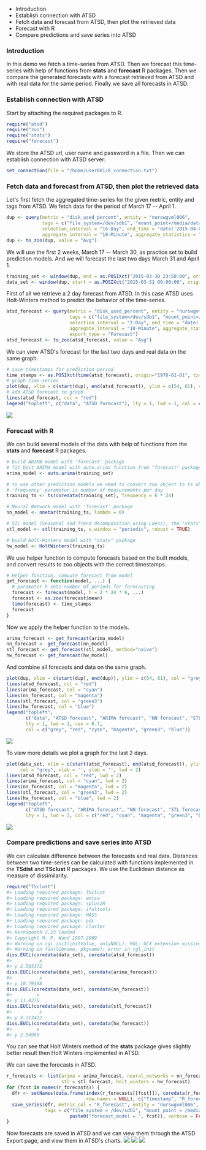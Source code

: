 -   Introduction
-   Establish connection with ATSD
-   Fetch data and forecast from ATSD, then plot the retrieved data
-   Forecast with R
-   Compare predictions and save series into ATSD

### Introduction

In this demo we fetch a time-series from ATSD. Then we forecast this time-series with help of functions from **stats** and **forecast** R packages. Then we compare the generated forecasts with a forecast retrieved from ATSD and with real data for the same period. Finally we save all forecasts in ATSD.

### Establish connection with ATSD

Start by attaching the required packages to R.

``` r
require("atsd")
require("zoo")
require("stats")
require("forecast")
```

We store the ATSD url, user name and password in a file. Then we can establish connection with ATSD server:

``` r
set_connection(file = "/home/user001/8_connection.txt")
```

### Fetch data and forecast from ATSD, then plot the retrieved data

Let's first fetch the aggregated time-series for the given metric, entity and tags from ATSD. We fetch data for the period of March 17 -- April 1.

``` r
dup <- query(metric = "disk_used_percent", entity = "nurswgvml006",
             tags = c("file_system=/dev/sdb1", "mount_point=/media/datadrive"),
             selection_interval = "16-Day", end_time = "date('2015-04-02')",
             aggregate_interval = "10-Minute", aggregate_statistics = "Avg")
dup <- to_zoo(dup, value = "Avg")
```

We will use the first 2 weeks, March 17 -- March 30, as practice set to build prediction models. And we will forecast the last two days March 31 and April 1.

``` r
training_set <- window(dup, end = as.POSIXct("2015-03-30 23:50:00", origin="1970-01-01", tz="GMT"))
data_set <- window(dup, start = as.POSIXct("2015-03-31 00:00:00", origin="1970-01-01", tz="GMT"))
```

First of all we retrieve a 2 day forecast from ATSD. In this case ATSD uses Holt-Winters method to predict the behavior of the time-series.

``` r
atsd_forecast <- query(metric = "disk_used_percent", entity = "nurswgvml006",
                       tags = c("file_system=/dev/sdb1", "mount_point=/media/datadrive"),
                       selection_interval = "2-Day", end_time = "date('2015-04-02')",
                       aggregate_interval = "10-Minute", aggregate_statistics = "Avg",
                       export_type = "Forecast")
atsd_forecast <- to_zoo(atsd_forecast, value = "Avg")
```

We can view ATSD's forecast for the last two days and real data on the same graph.

``` r
# save timestamps for prediction period
time_stamps <- as.POSIXct(time(atsd_forecast), origin="1970-01-01", tz="GMT")
# graph time-series
plot(dup, xlim = c(start(dup), end(atsd_forecast)), ylim = c(54, 61), col = "grey", xlab = '', ylab = '')
# add ATSD forecast to graph
lines(atsd_forecast, col = "red")
legend("topleft", c("data", "ATSD forecast"), lty = 1, lwd = 1, col = c("grey", "red"))
```

![](forecast_and_save_series_example_files/figure-markdown_github/unnamed-chunk-7-1.png)

### Forecast with R

We can build several models of the data with help of functions from the **stats** and **forecast** R packages.

``` r
# build ARIMA model with 'forecast' package
# fit best ARIMA model with auto.arima function from "forecast" package
arima_model <- auto.arima(training_set)

# to use other prediction models we need to convert zoo object to ts object
# 'frequency' parameter is number of measurements per day
training_ts <- ts(coredata(training_set), frequency = 6 * 24)

# Neural Network model with 'forecast' package
nn_model <- nnetar(training_ts, lambda = 0)

# STL model (Seasonal and Trend decomposition using Loess), the "stats" package
stl_model <- stl(training_ts, s.window = "periodic", robust = TRUE)

# build Holt-Winters model with "stats" package
hw_model <- HoltWinters(training_ts)
```

We use helper function to compute forecasts based on the built models, and convert results to zoo objects with the correct timestamps.

``` r
# Helper function, compute forecast from model
get_forecast <- function(model, ...) {
  # parameter h sets number of periods for forecasting
  forecast <- forecast(model, h = 2 * 24 * 6, ...)
  forecast <- as.zoo(forecast$mean)
  time(forecast) <- time_stamps
  forecast
}
```

Now we apply the helper function to the models.

``` r
arima_forecast <- get_forecast(arima_model)
nn_forecast <- get_forecast(nn_model)
stl_forecast <- get_forecast(stl_model, method="naive")
hw_forecast <- get_forecast(hw_model)
```

And combine all forecasts and data on the same graph.

``` r
plot(dup, xlim = c(start(dup), end(dup)), ylim = c(54, 61), col = "grey", xlab = '', ylab = '')
lines(atsd_forecast, col = "red")
lines(arima_forecast, col = "cyan")
lines(nn_forecast, col = "magenta")
lines(stl_forecast, col = "green3")
lines(hw_forecast, col = "blue")
legend("topleft", 
       c("data", "ATSD forecast", "ARIMA forecast", "NN forecast", "STL forecast", "HW forecats"), 
       lty = 1, lwd = 1, cex = 0.7,
       col = c("grey", "red", "cyan", "magenta", "green3", "blue"))
```

![](forecast_and_save_series_example_files/figure-markdown_github/unnamed-chunk-11-1.png)

To view more details we plot a graph for the last 2 days.

``` r
plot(data_set, xlim = c(start(atsd_forecast), end(atsd_forecast)), ylim = c(54, 61), 
     col = "grey", xlab = '', ylab = '', lwd = 2)
lines(atsd_forecast, col = "red", lwd = 2)
lines(arima_forecast, col = "cyan", lwd = 2)
lines(nn_forecast, col = "magenta", lwd = 2)
lines(stl_forecast, col = "green3", lwd = 2)
lines(hw_forecast, col = "blue", lwd = 2)
legend("topleft", 
       c("ATSD forecast", "ARIMA forecast", "NN forecast", "STL forecast", "HW forecats"), 
       lty = 1, lwd = 2, col = c("red", "cyan", "magenta", "green3", "blue"))
```

![](forecast_and_save_series_example_files/figure-markdown_github/unnamed-chunk-12-1.png)

### Compare predictions and save series into ATSD

We can calculate difference between the forecasts and real data. Distances between two time-series can be calculated with functions implemented in the **TSdist** and **TSclust** R packages. We use the Euclidean distance as measure of dissimilarity.

``` r
require("TSclust")
#> Loading required package: TSclust
#> Loading required package: wmtsa
#> Loading required package: splus2R
#> Loading required package: ifultools
#> Loading required package: MASS
#> Loading required package: pdc
#> Loading required package: cluster
#> KernSmooth 2.23 loaded
#> Copyright M. P. Wand 1997-2009
#> Warning in rgl.init(initValue, onlyNULL): RGL: GLX extension missing on server
#> Warning in fun(libname, pkgname): error in rgl_init
diss.EUCL(coredata(data_set), coredata(atsd_forecast))
#>          x
#> y 2.593172
diss.EUCL(coredata(data_set), coredata(arima_forecast))
#>          x
#> y 10.79108
diss.EUCL(coredata(data_set), coredata(nn_forecast))
#>         x
#> y 11.4276
diss.EUCL(coredata(data_set), coredata(stl_forecast))
#>          x
#> y 3.113412
diss.EUCL(coredata(data_set), coredata(hw_forecast))
#>         x
#> y 2.54965
```

You can see that Holt Winters method of the **stats** package gives slightly better result then Holt Winters implemented in ATSD.

We can save the forecasts in ATSD.

``` r
r_forecasts <- list(arima = arima_forecast, neural_networks = nn_forecast, 
                    stl = stl_forecast, holt_winters = hw_forecast)
for (fcst in names(r_forecasts)) {
  dfr <- setNames(data.frame(index(r_forecasts[[fcst]]), coredata(r_forecasts[[fcst]]), 
                             row.names = NULL), c("Timestamp", "R_forecast"))
  save_series(dfr, metric_col = "R_forecast", entity = "nurswgvml006", 
              tags = c("file_system = /dev/sdb1", "mount_point = /media/datadrive", 
                       paste0("forecast_model = ", fcst)), verbose = FALSE)
}
```

Now forecasts are saved in ATSD and we can view them through the ATSD Export page, and view them in ATSD's charts.
![](forecast_and_save_series_example_files/figure-markdown_github/atsd_saved_series_export_tab.png)
![](forecast_and_save_series_example_files/figure-markdown_github/atsd_saved_series_charts.png)
![](forecast_and_save_series_example_files/figure-markdown_github/atsd_saved_series_charts_zoomed_in.png)




